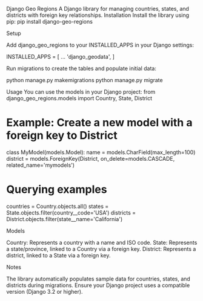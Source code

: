 Django Geo Regions
A Django library for managing countries, states, and districts with foreign key relationships.
Installation
Install the library using pip:
pip install django-geo-regions

Setup

Add django_geo_regions to your INSTALLED_APPS in your Django settings:

INSTALLED_APPS = [
    ...
    'django_geodata',
]


Run migrations to create the tables and populate initial data:

python manage.py makemigrations
python manage.py migrate

Usage
You can use the models in your Django project:
from django_geo_regions.models import Country, State, District

# Example: Create a new model with a foreign key to District
class MyModel(models.Model):
    name = models.CharField(max_length=100)
    district = models.ForeignKey(District, on_delete=models.CASCADE, related_name='mymodels')

# Querying examples
countries = Country.objects.all()
states = State.objects.filter(country__code='USA')
districts = District.objects.filter(state__name='California')

Models

Country: Represents a country with a name and ISO code.
State: Represents a state/province, linked to a Country via a foreign key.
District: Represents a district, linked to a State via a foreign key.

Notes

The library automatically populates sample data for countries, states, and districts during migrations.
Ensure your Django project uses a compatible version (Django 3.2 or higher).
